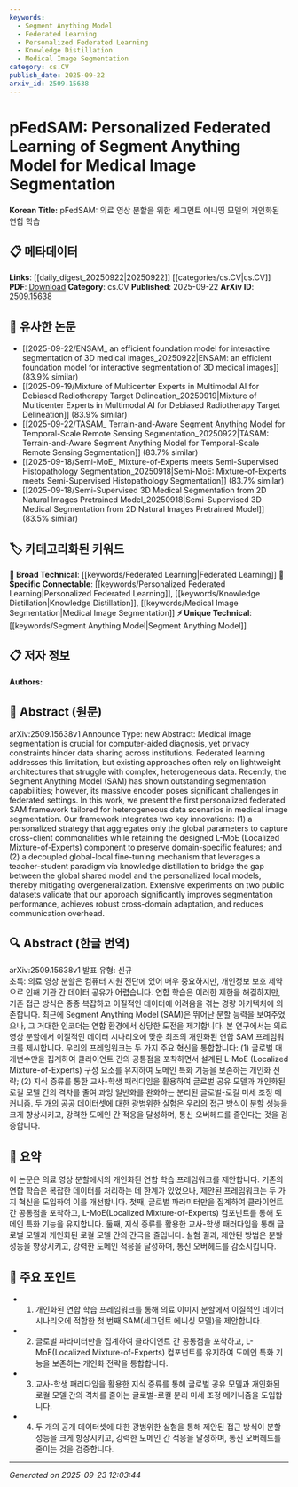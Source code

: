 ```yaml
---
keywords:
  - Segment Anything Model
  - Federated Learning
  - Personalized Federated Learning
  - Knowledge Distillation
  - Medical Image Segmentation
category: cs.CV
publish_date: 2025-09-22
arxiv_id: 2509.15638
---
```


<!-- KEYWORD_LINKING_METADATA:
{
  "processed_timestamp": "2025-09-23T12:03:44.924889",
  "vocabulary_version": "1.0",
  "selected_keywords": [
    "Segment Anything Model",
    "Federated Learning",
    "Personalized Federated Learning",
    "Knowledge Distillation",
    "Medical Image Segmentation"
  ],
  "rejected_keywords": [],
  "similarity_scores": {
    "Segment Anything Model": 0.78,
    "Federated Learning": 0.82,
    "Personalized Federated Learning": 0.79,
    "Knowledge Distillation": 0.77,
    "Medical Image Segmentation": 0.8
  },
  "extraction_method": "AI_prompt_based",
  "budget_applied": true,
  "candidates_json": {
    "candidates": [
      {
        "surface": "Segment Anything Model",
        "canonical": "Segment Anything Model",
        "aliases": [
          "SAM"
        ],
        "category": "unique_technical",
        "rationale": "The Segment Anything Model is a novel approach in segmentation, crucial for linking advancements in federated learning and medical imaging.",
        "novelty_score": 0.85,
        "connectivity_score": 0.65,
        "specificity_score": 0.88,
        "link_intent_score": 0.78
      },
      {
        "surface": "Federated Learning",
        "canonical": "Federated Learning",
        "aliases": [],
        "category": "broad_technical",
        "rationale": "Federated Learning is a key concept for privacy-preserving data sharing, essential for connecting with distributed learning frameworks.",
        "novelty_score": 0.45,
        "connectivity_score": 0.9,
        "specificity_score": 0.7,
        "link_intent_score": 0.82
      },
      {
        "surface": "Personalized Federated Learning",
        "canonical": "Personalized Federated Learning",
        "aliases": [],
        "category": "specific_connectable",
        "rationale": "Personalized Federated Learning enhances federated models by tailoring them to individual client data, crucial for linking personalized approaches.",
        "novelty_score": 0.68,
        "connectivity_score": 0.75,
        "specificity_score": 0.8,
        "link_intent_score": 0.79
      },
      {
        "surface": "Knowledge Distillation",
        "canonical": "Knowledge Distillation",
        "aliases": [],
        "category": "specific_connectable",
        "rationale": "Knowledge Distillation is used to transfer knowledge from a global model to local models, facilitating connections with model optimization techniques.",
        "novelty_score": 0.55,
        "connectivity_score": 0.85,
        "specificity_score": 0.78,
        "link_intent_score": 0.77
      },
      {
        "surface": "Medical Image Segmentation",
        "canonical": "Medical Image Segmentation",
        "aliases": [],
        "category": "specific_connectable",
        "rationale": "Medical Image Segmentation is a critical application area, linking advancements in image analysis and healthcare technology.",
        "novelty_score": 0.5,
        "connectivity_score": 0.88,
        "specificity_score": 0.82,
        "link_intent_score": 0.8
      }
    ],
    "ban_list_suggestions": [
      "method",
      "experiment",
      "performance"
    ]
  },
  "decisions": [
    {
      "candidate_surface": "Segment Anything Model",
      "resolved_canonical": "Segment Anything Model",
      "decision": "linked",
      "scores": {
        "novelty": 0.85,
        "connectivity": 0.65,
        "specificity": 0.88,
        "link_intent": 0.78
      }
    },
    {
      "candidate_surface": "Federated Learning",
      "resolved_canonical": "Federated Learning",
      "decision": "linked",
      "scores": {
        "novelty": 0.45,
        "connectivity": 0.9,
        "specificity": 0.7,
        "link_intent": 0.82
      }
    },
    {
      "candidate_surface": "Personalized Federated Learning",
      "resolved_canonical": "Personalized Federated Learning",
      "decision": "linked",
      "scores": {
        "novelty": 0.68,
        "connectivity": 0.75,
        "specificity": 0.8,
        "link_intent": 0.79
      }
    },
    {
      "candidate_surface": "Knowledge Distillation",
      "resolved_canonical": "Knowledge Distillation",
      "decision": "linked",
      "scores": {
        "novelty": 0.55,
        "connectivity": 0.85,
        "specificity": 0.78,
        "link_intent": 0.77
      }
    },
    {
      "candidate_surface": "Medical Image Segmentation",
      "resolved_canonical": "Medical Image Segmentation",
      "decision": "linked",
      "scores": {
        "novelty": 0.5,
        "connectivity": 0.88,
        "specificity": 0.82,
        "link_intent": 0.8
      }
    }
  ]
}
-->

# pFedSAM: Personalized Federated Learning of Segment Anything Model for Medical Image Segmentation

**Korean Title:** pFedSAM: 의료 영상 분할을 위한 세그먼트 에니띵 모델의 개인화된 연합 학습

## 📋 메타데이터

**Links**: [[daily_digest_20250922|20250922]] [[categories/cs.CV|cs.CV]]
**PDF**: [Download](https://arxiv.org/pdf/2509.15638.pdf)
**Category**: cs.CV
**Published**: 2025-09-22
**ArXiv ID**: [2509.15638](https://arxiv.org/abs/2509.15638)

## 🔗 유사한 논문
- [[2025-09-22/ENSAM_ an efficient foundation model for interactive segmentation of 3D medical images_20250922|ENSAM: an efficient foundation model for interactive segmentation of 3D medical images]] (83.9% similar)
- [[2025-09-19/Mixture of Multicenter Experts in Multimodal AI for Debiased Radiotherapy Target Delineation_20250919|Mixture of Multicenter Experts in Multimodal AI for Debiased Radiotherapy Target Delineation]] (83.9% similar)
- [[2025-09-22/TASAM_ Terrain-and-Aware Segment Anything Model for Temporal-Scale Remote Sensing Segmentation_20250922|TASAM: Terrain-and-Aware Segment Anything Model for Temporal-Scale Remote Sensing Segmentation]] (83.7% similar)
- [[2025-09-18/Semi-MoE_ Mixture-of-Experts meets Semi-Supervised Histopathology Segmentation_20250918|Semi-MoE: Mixture-of-Experts meets Semi-Supervised Histopathology Segmentation]] (83.7% similar)
- [[2025-09-18/Semi-Supervised 3D Medical Segmentation from 2D Natural Images Pretrained Model_20250918|Semi-Supervised 3D Medical Segmentation from 2D Natural Images Pretrained Model]] (83.5% similar)

## 🏷️ 카테고리화된 키워드
**🧠 Broad Technical**: [[keywords/Federated Learning|Federated Learning]]
**🔗 Specific Connectable**: [[keywords/Personalized Federated Learning|Personalized Federated Learning]], [[keywords/Knowledge Distillation|Knowledge Distillation]], [[keywords/Medical Image Segmentation|Medical Image Segmentation]]
**⚡ Unique Technical**: [[keywords/Segment Anything Model|Segment Anything Model]]

## 📋 저자 정보

**Authors:** 

## 📄 Abstract (원문)

arXiv:2509.15638v1 Announce Type: new 
Abstract: Medical image segmentation is crucial for computer-aided diagnosis, yet privacy constraints hinder data sharing across institutions. Federated learning addresses this limitation, but existing approaches often rely on lightweight architectures that struggle with complex, heterogeneous data. Recently, the Segment Anything Model (SAM) has shown outstanding segmentation capabilities; however, its massive encoder poses significant challenges in federated settings. In this work, we present the first personalized federated SAM framework tailored for heterogeneous data scenarios in medical image segmentation. Our framework integrates two key innovations: (1) a personalized strategy that aggregates only the global parameters to capture cross-client commonalities while retaining the designed L-MoE (Localized Mixture-of-Experts) component to preserve domain-specific features; and (2) a decoupled global-local fine-tuning mechanism that leverages a teacher-student paradigm via knowledge distillation to bridge the gap between the global shared model and the personalized local models, thereby mitigating overgeneralization. Extensive experiments on two public datasets validate that our approach significantly improves segmentation performance, achieves robust cross-domain adaptation, and reduces communication overhead.

## 🔍 Abstract (한글 번역)

arXiv:2509.15638v1 발표 유형: 신규  
초록: 의료 영상 분할은 컴퓨터 지원 진단에 있어 매우 중요하지만, 개인정보 보호 제약으로 인해 기관 간 데이터 공유가 어렵습니다. 연합 학습은 이러한 제한을 해결하지만, 기존 접근 방식은 종종 복잡하고 이질적인 데이터에 어려움을 겪는 경량 아키텍처에 의존합니다. 최근에 Segment Anything Model (SAM)은 뛰어난 분할 능력을 보여주었으나, 그 거대한 인코더는 연합 환경에서 상당한 도전을 제기합니다. 본 연구에서는 의료 영상 분할에서 이질적인 데이터 시나리오에 맞춘 최초의 개인화된 연합 SAM 프레임워크를 제시합니다. 우리의 프레임워크는 두 가지 주요 혁신을 통합합니다: (1) 글로벌 매개변수만을 집계하여 클라이언트 간의 공통점을 포착하면서 설계된 L-MoE (Localized Mixture-of-Experts) 구성 요소를 유지하여 도메인 특화 기능을 보존하는 개인화 전략; (2) 지식 증류를 통한 교사-학생 패러다임을 활용하여 글로벌 공유 모델과 개인화된 로컬 모델 간의 격차를 줄여 과잉 일반화를 완화하는 분리된 글로벌-로컬 미세 조정 메커니즘. 두 개의 공공 데이터셋에 대한 광범위한 실험은 우리의 접근 방식이 분할 성능을 크게 향상시키고, 강력한 도메인 간 적응을 달성하며, 통신 오버헤드를 줄인다는 것을 검증합니다.

## 📝 요약

이 논문은 의료 영상 분할에서의 개인화된 연합 학습 프레임워크를 제안합니다. 기존의 연합 학습은 복잡한 데이터를 처리하는 데 한계가 있었으나, 제안된 프레임워크는 두 가지 혁신을 도입하여 이를 개선합니다. 첫째, 글로벌 파라미터만을 집계하여 클라이언트 간 공통점을 포착하고, L-MoE(Localized Mixture-of-Experts) 컴포넌트를 통해 도메인 특화 기능을 유지합니다. 둘째, 지식 증류를 활용한 교사-학생 패러다임을 통해 글로벌 모델과 개인화된 로컬 모델 간의 간극을 줄입니다. 실험 결과, 제안된 방법은 분할 성능을 향상시키고, 강력한 도메인 적응을 달성하며, 통신 오버헤드를 감소시킵니다.

## 🎯 주요 포인트

- 1. 개인화된 연합 학습 프레임워크를 통해 의료 이미지 분할에서 이질적인 데이터 시나리오에 적합한 첫 번째 SAM(세그먼트 에니싱 모델)을 제안합니다.
- 2. 글로벌 파라미터만을 집계하여 클라이언트 간 공통점을 포착하고, L-MoE(Localized Mixture-of-Experts) 컴포넌트를 유지하여 도메인 특화 기능을 보존하는 개인화 전략을 통합합니다.
- 3. 교사-학생 패러다임을 활용한 지식 증류를 통해 글로벌 공유 모델과 개인화된 로컬 모델 간의 격차를 줄이는 글로벌-로컬 분리 미세 조정 메커니즘을 도입합니다.
- 4. 두 개의 공개 데이터셋에 대한 광범위한 실험을 통해 제안된 접근 방식이 분할 성능을 크게 향상시키고, 강력한 도메인 간 적응을 달성하며, 통신 오버헤드를 줄이는 것을 검증합니다.


---

*Generated on 2025-09-23 12:03:44*